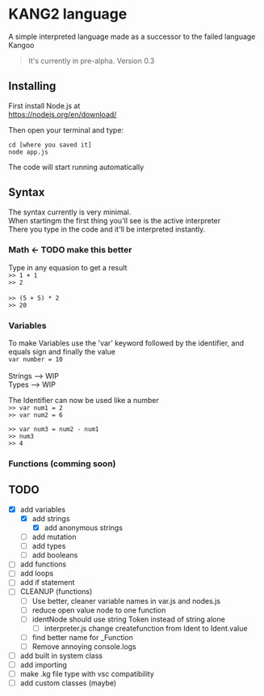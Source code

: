 # KANG2 language

A simple interpreted language made as a successor to the failed language Kangoo
> It's currently in pre-alpha.
> Version 0.3

## Installing

First install Node.js at <br>
https://nodejs.org/en/download/ <br>

Then open your terminal and type:
 
`cd [where you saved it]` <br>
`node app.js` <br>

The code will start running automatically

## Syntax

The syntax currently is very minimal.<br>
When startingm the first thing you'll see is the active interpreter<br>
There you type in the code and it'll be interpreted instantly.

### Math <- TODO make this better

Type in any equasion to get a result <br>
`>> 1 + 1`<br>
`>> 2` <br><br>
`>> (5 + 5) * 2`<br>
`>> 20`<br>

### Variables

To make Variables use the 'var' keyword followed by the identifier, and equals sign and finally the value<br>
`var number = 10`<br>
<br>
Strings --> WIP<br>
Types --> WIP<br>

The Identifier can now be used like a number <br>
`>> var num1 = 2`<br>
`>> var num2 = 6`<br>

`>> var num3 = num2 - num1`<br>
`>> num3`<br>
`>> 4`

### Functions (comming soon)


## TODO

- [x] add variables            
  - [x] add strings            
    - [x] add anonymous strings
  - [ ] add mutation
  - [ ] add types
  - [ ] add booleans
- [ ] add functions             
- [ ] add loops                 
- [ ] add if statement  
- [ ] CLEANUP (functions)
  - [ ] Use better, cleaner variable names in var.js and nodes.js
  - [ ] reduce open value node to one function
  - [ ] identNode should use string Token instead of string alone
    - [ ] interpreter.js change createfunction from Ident to Ident.value  
  - [ ] find better name for _Function
  - [ ] Remove annoying console.logs
- [ ] add built in system class 
- [ ] add importing             
- [ ] make .kg file type with 
  vsc compatibility         
- [ ] add custom classes (maybe)
